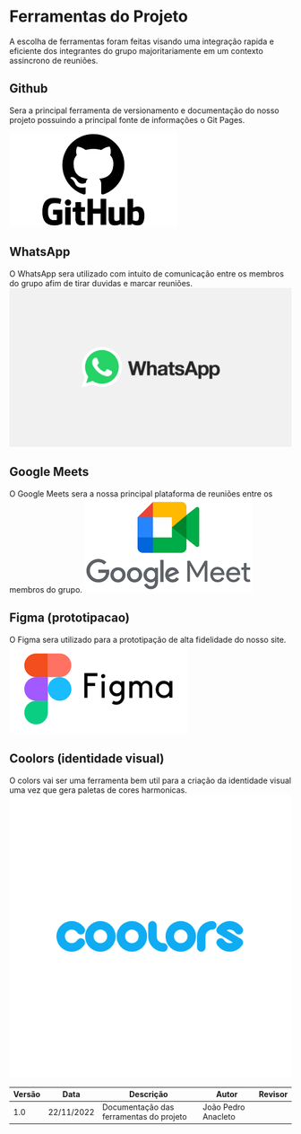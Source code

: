 # Ferramentas do Projeto

A escolha de ferramentas foram feitas visando uma integração rapida e eficiente dos integrantes do grupo majoritariamente em um contexto assincrono de reuniões.

## Github

Sera a principal ferramenta de versionamento e documentação do nosso projeto possuindo a principal fonte de informações o Git Pages.

![Github](./assets/Github.png)

## WhatsApp

O WhatsApp sera utilizado com intuito de comunicação entre os membros do grupo afim de tirar duvidas e marcar reuniões.
![WhatsApp](./assets/WhatsApp.png)

## Google Meets

O Google Meets sera a nossa principal plataforma de reuniões entre os membros do grupo.
![GooleMeets](./assets/GooleMeets.png)

## Figma (prototipacao)

O Figma sera utilizado para a prototipação de alta fidelidade do nosso site.
![FIgma](./assets/FIgma.png)

## Coolors (identidade visual)

O colors vai ser uma ferramenta bem util para a criação da identidade visual uma vez que gera paletas de cores harmonicas.
![coolors](./assets/coolors.jpg)

| Versão | Data       | Descrição                               | Autor               | Revisor |
| ------ | ---------- | --------------------------------------- | ------------------- | ------- |
| 1.0    | 22/11/2022 | Documentação das ferramentas do projeto | João Pedro Anacleto |         |
